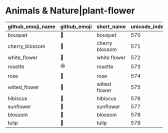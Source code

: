 # Animals & Nature|plant-flower

|github_emoji_name|github_emoji|short_name|unicode_index|
|---|---|---|---|
|bouquet|:bouquet:|bouquet|570|
|cherry_blossom|:cherry_blossom:|cherry blossom|571|
|white_flower|:white_flower:|white flower|572|
|rosette|:rosette:|rosette|573|
|rose|:rose:|rose|574|
|wilted_flower|:wilted_flower:|wilted flower|575|
|hibiscus|:hibiscus:|hibiscus|576|
|sunflower|:sunflower:|sunflower|577|
|blossom|:blossom:|blossom|578|
|tulip|:tulip:|tulip|579|
